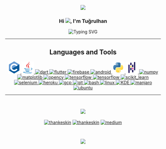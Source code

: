 <p align="center">
  <img src="https://user-images.githubusercontent.com/75422204/194165876-4dca9e43-19ca-4863-b775-f41630e2bc33.gif" />
</p>

<h3 align="center">Hi <img src="https://raw.githubusercontent.com/MartinHeinz/MartinHeinz/master/wave.gif" width="20px">, I'm Tuğrulhan</h1>


<p align="center"> 
<img src="https://readme-typing-svg.demolab.com?font=Fira+Code&pause=1000&color=00FF41&center=true&vCenter=true&width=435&lines=Computer+Engineer;Jr.+Machine+Learning+Engineer;Passionate+about+Data+and+AI+" alt="Typing SVG" /></a>

---

<h2 align="center">Languages and Tools</h2> 

<p align="center"> 
 <a href="https://www.cprogramming.com/" target="_blank" rel="noreferrer"> <img src="https://raw.githubusercontent.com/devicons/devicon/master/icons/c/c-original.svg" alt="c" width="40" height="40"/> </a>
 <a href="https://www.java.com" target="_blank" rel="noreferrer"> <img src="https://raw.githubusercontent.com/devicons/devicon/master/icons/java/java-original.svg" alt="java" width="40" height="40"/> </a>  
 <a href="https://dart.dev" target="_blank" rel="noreferrer"> <img src="https://www.vectorlogo.zone/logos/dartlang/dartlang-icon.svg" alt="dart" width="40" height="40"/> </a>  
 <a href="https://flutter.dev" target="_blank" rel="noreferrer"> <img src="https://www.vectorlogo.zone/logos/flutterio/flutterio-icon.svg" alt="flutter" width="40" height="40"/> </a> 
 <a href="https://firebase.google.com/" target="_blank" rel="noreferrer"> <img src="https://www.vectorlogo.zone/logos/firebase/firebase-icon.svg" alt="firebase" width="40" height="40"/> </a>
 <a href="https://developer.android.com" target="_blank" rel="noreferrer"> <img src="https://img.icons8.com/color-glass/344/android-os.png" alt="android" width="40" height="40"/> </a>  
 <a href="https://www.python.org" target="_blank" rel="noreferrer"> <img src="https://raw.githubusercontent.com/devicons/devicon/master/icons/python/python-original.svg" alt="python" width="40" height="40"/> </a>
<a href="https://pandas.pydata.org/" target="_blank" rel="noreferrer"> <img src="https://raw.githubusercontent.com/devicons/devicon/2ae2a900d2f041da66e950e4d48052658d850630/icons/pandas/pandas-original.svg" alt="pandas" width="40" height="40"/> </a>  
<a href="https://numpy.org/" target="_blank" rel="noreferrer"> <img src="https://img.icons8.com/color/344/numpy.png" alt="numpy" width="40" height="40"/> </a>  
<a href="/https://matplotlib.org/" target="_blank" rel="noreferrer"> <img src="https://upload.wikimedia.org/wikipedia/commons/thumb/0/01/Created_with_Matplotlib-logo.svg/2048px-Created_with_Matplotlib-logo.svg.png" alt="matplotlib" width="40" height="40"/> </a>  
<a href="https://opencv.org/" target="_blank" rel="noreferrer"> <img src="https://img.icons8.com/color/344/opencv.png" alt="opencv" width="40" height="40"/> </a> 
<a href="https://www.tensorflow.org" target="_blank" rel="noreferrer"> <img src="https://www.vectorlogo.zone/logos/tensorflow/tensorflow-icon.svg" alt="tensorflow" width="40" height="40"/> </a> 
<a href="https://keras.io/" target="_blank" rel="noreferrer"> <img src="https://upload.wikimedia.org/wikipedia/commons/thumb/a/ae/Keras_logo.svg/180px-Keras_logo.svg.png" alt="tensorflow" width="40" height="40"/> </a>  
 <a href="https://scikit-learn.org/" target="_blank" rel="noreferrer"> <img src="https://upload.wikimedia.org/wikipedia/commons/0/05/Scikit_learn_logo_small.svg" alt="scikit_learn" width="40" height="40"/> </a> 
<a href="https://www.selenium.dev" target="_blank" rel="noreferrer"> <img src="https://seeklogo.com/images/S/selenium-logo-A1B53CEFB0-seeklogo.com.png" alt="selenium" width="32" height="32"/> </a> 
 <a href="https://heroku.com" target="_blank" rel="noreferrer"> <img src="https://img.icons8.com/color/344/heroku.png" alt="heroku" width="40" height="40"/> </a> 
<a href="https://cloud.google.com" target="_blank" rel="noreferrer"> <img src="https://www.vectorlogo.zone/logos/google_cloud/google_cloud-icon.svg" alt="gcp" width="40" height="40"/> </a> 
 <a href="https://git-scm.com/" target="_blank" rel="noreferrer"> <img src="https://www.vectorlogo.zone/logos/git-scm/git-scm-icon.svg" alt="git" width="40" height="40"/> </a> 
 <a href="https://www.gnu.org/software/bash/" target="_blank" rel="noreferrer"> <img src="https://img.icons8.com/color/344/bash.png" alt="bash" width="40" height="40"/> </a> 
 <a href="https://www.linux.org/" target="_blank" rel="noreferrer"> <img src="https://img.icons8.com/nolan/344/linux--v1.png" alt="linux" width="40" height="40"/> </a> 
<a href="https://kde.org/tr/" target="_blank" rel="noreferrer"> <img src="https://cdn0.iconfinder.com/data/icons/flat-round-system/512/kde-512.png" alt="KDE" width="40" height="40"/> </a> 
 <a href="https://manjaro.org/" target="_blank" rel="noreferrer"> <img src="https://upload.wikimedia.org/wikipedia/commons/thumb/3/3e/Manjaro-logo.svg/2048px-Manjaro-logo.svg.png" alt="manjaro" width="37" height="37"/> </a> 
 <a href="https://ubuntu-tr.net/" target="_blank" rel="noreferrer"> <img src="https://img.icons8.com/color/344/ubuntu--v1.png" alt="ubuntu" width="42" height="42"/> </a> 





</p>

---
<br/>

<p align="center">
  <img src="https://streak-stats.demolab.com?user=TugrulhanKeskin&theme=github-dark&hide_border=true&border_radius=5.1&date_format=j%2Fn%5B%2FY%5D" />
</p>



<p align="center">
<a href="https://linkedin.com/in/thankeskin" target="blank"><img align="center" src="https://raw.githubusercontent.com/rahuldkjain/github-profile-readme-generator/master/src/images/icons/Social/linked-in-alt.svg" alt="thankeskin" height="30" width="40" /></a>
<a href="https://kaggle.com/thankeski̇n" target="blank"><img align="center" src="https://raw.githubusercontent.com/rahuldkjain/github-profile-readme-generator/master/src/images/icons/Social/kaggle.svg" alt="thankeski̇n" height="30" width="40" /></a>
<a href="https://medium.com/@hankeskin.bs" target="blank"><img align="center" src="https://cdn0.iconfinder.com/data/icons/social-media-2222/64/Medium-512.png" alt="medium" height="30" width="40" /></a>
</p>

<br/>
<p align="center">
<a href="https://github.com/Meghna-DAS/github-profile-views-counter">
    <img src="https://komarev.com/ghpvc/?username=TugrulhanKeskin">
</a>
